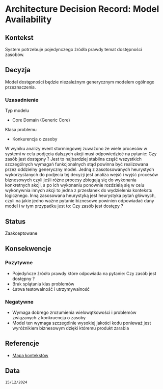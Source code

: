 # Architecture Decision Record: Model Availability

## Kontekst
System potrzebuje pojedynczego źródła prawdy temat dostępności zasobów.

## Decyzja

Model dostępności będzie niezależnym generycznym modelem ogólnego przeznaczenia.

### Uzasadnienie
Typ modelu
  - Core Domain (Generic Core)

Klasa problemu
  - Konkurencja o zasoby

W wyniku analizy event stormingowej zuważono że wiele procesów w systemi w celu podjęcia dalszych akcji  musi odpowiedzieć na pytanie: Czy zasób jest dostępny ? Jest to najbardziej stabilna część wszystkich szczególnych wymagań funkcjonalnych stąd powinna być realizowana przez oddzielny generyczny model. Jedną z zasotosowanych heurystych wykorzystanych do podjecia tej decyzji jest analiza wejść i wyjść procesów biznesowych czyli jeśli różne procesy zbiegają się do wykonania konkretnych akcji, a po ich wykonaniu ponownie rozdzielą się w celu wykonywnia innych akcji to jedna z przesłanek do wydzielenia kontekstu logicznego. Inną zasosowana heurystyką jest heurystyka pytań głównych, czyli na jakie jedno ważne pytanie biznesowe powinien odpowiadać dany model i w tym przypadku jest to: Czy zasób jest dostępy ?

## Status

Zaakceptowane

## Konsekwencje

### Pozytywne
- Pojedyńcze źródło prawdy które odpowiada na pytanie: Czy zasób jest dostępny ?
- Brak splątania klas problemów
- Łatwa testowalność i utrzymywalność

### Negatywne
- Wymaga dobrego zrozumienia wielowątkowości i problemów związanych z konkruencja o zasoby
- Model ten wymaga szczególnie wysokiej jakości kodu ponieważ jest wyróżnikiem biznesowym dzięki któremu produkt zarabia


## Referencje
- [Mapa kontekstów](https://github.com/wrzchwc/software-system-design/blob/main/1/README.md#mapa-kontekst%C3%B3w)

## Data

``15/12/2024``